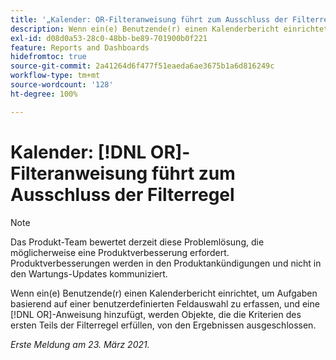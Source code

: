 ```yaml
---
title: '„Kalender: OR-Filteranweisung führt zum Ausschluss der Filterregel“'
description: Wenn ein(e) Benutzende(r) einen Kalenderbericht einrichtet, um Aufgaben basierend auf einer benutzerdefinierten Feldauswahl zu erfassen, und eine OR-Anweisung hinzufügt, werden Objekte, die die Kriterien des ersten Teils der Filterregel erfüllen, von den Ergebnissen ausgeschlossen.
exl-id: d08d0a53-28c0-48bb-be89-701900b0f221
feature: Reports and Dashboards
hidefromtoc: true
source-git-commit: 2a41264d6f477f51eaeda6ae3675b1a6d816249c
workflow-type: tm+mt
source-wordcount: '128'
ht-degree: 100%

---
```


# Kalender: [!DNL OR]-Filteranweisung führt zum Ausschluss der Filterregel

>[!NOTE]
>
>Das Produkt-Team bewertet derzeit diese Problemlösung, die möglicherweise eine Produktverbesserung erfordert. Produktverbesserungen werden in den Produktankündigungen und nicht in den Wartungs-Updates kommuniziert.

Wenn ein(e) Benutzende(r) einen Kalenderbericht einrichtet, um Aufgaben basierend auf einer benutzerdefinierten Feldauswahl zu erfassen, und eine [!DNL OR]-Anweisung hinzufügt, werden Objekte, die die Kriterien des ersten Teils der Filterregel erfüllen, von den Ergebnissen ausgeschlossen.

_Erste Meldung am 23. März 2021._
